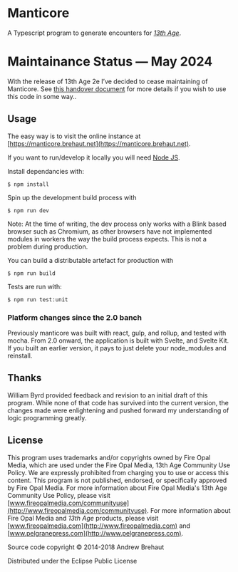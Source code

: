 # Manticore

A Typescript program to generate encounters for [*13th Age*](http://13thage.com/). 

# Maintainance Status — May 2024

With the release of 13th Age 2e I’ve decided to cease maintaining of Manticore. See [this handover document](https://brehaut.net/media/files/the_manticore.pdf) for more details if you wish to use this code in some way.. 


## Usage

The easy way is to visit the online instance at [https://manticore.brehaut.net](https://manticore.brehaut.net).
	
If you want to run/develop it locally you will need [Node JS](https://nodejs.org/).

Install dependancies with:

    $ npm install

Spin up the development build process with 

    $ npm run dev 

Note: At the time of writing, the dev process only works with a Blink based browser such as Chromium, as other browsers have not implemented modules in workers the way the build process expects. This is not a problem during production.

You can build a distributable artefact for production with 

    $ npm run build

Tests are run with:

    $ npm run test:unit

### Platform changes since the 2.0 banch 

Previously manticore was built with react, gulp, and rollup, and tested with mocha. From 2.0 onward, the application is built with Svelte, and Svelte Kit. If you built an earlier version, it pays to just delete your node_modules and reinstall.

## Thanks

William Byrd provided feedback and revision to an initial draft of this program. While none of that code has survived into the current version, the changes made were enlightening and pushed forward my understanding of logic programming greatly.

## License

This program uses trademarks and/or copyrights owned by Fire Opal Media, which are used under the Fire Opal Media, 13th Age Community Use Policy. We are expressly prohibited from charging you to use or access this content. This program is not published, endorsed, or specifically approved by Fire Opal Media. For more information about Fire Opal Media's 13th Age Community Use Policy, please visit [www.fireopalmedia.com/communityuse](http://www.fireopalmedia.com/communityuse). For more information about Fire Opal Media and *13th Age* products, please visit [www.fireopalmedia.com](http://www.fireopalmedia.com) and [www.pelgranepress.com](http://www.pelgranepress.com).

Source code copyright © 2014-2018 Andrew Brehaut

Distributed under the Eclipse Public License
